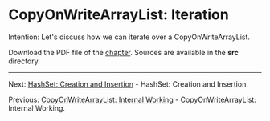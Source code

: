 # CopyOnWriteArrayList: Iteration

Intention: Let's discuss how we can iterate over a CopyOnWriteArrayList.

Download the PDF file of the [chapter](chapter_14.pdf). Sources are available in the <b>src</b> directory. 


<hr>

Next: [HashSet: Creation and Insertion](chapter_15.md "HashSet: Creation and Insertion") - HashSet: Creation and Insertion.

Previous: [CopyOnWriteArrayList: Internal Working](chapter_13.md "CopyOnWriteArrayList: Internal Working") - 
CopyOnWriteArrayList: Internal Working.